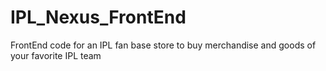# IPL_Nexus_FrontEnd
FrontEnd code for an IPL fan base store to buy merchandise and goods of your favorite IPL team
